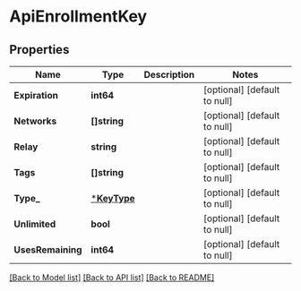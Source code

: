 # ApiEnrollmentKey

## Properties
Name | Type | Description | Notes
------------ | ------------- | ------------- | -------------
**Expiration** | **int64** |  | [optional] [default to null]
**Networks** | **[]string** |  | [optional] [default to null]
**Relay** | **string** |  | [optional] [default to null]
**Tags** | **[]string** |  | [optional] [default to null]
**Type_** | [***KeyType**](KeyType.md) |  | [optional] [default to null]
**Unlimited** | **bool** |  | [optional] [default to null]
**UsesRemaining** | **int64** |  | [optional] [default to null]

[[Back to Model list]](../README.md#documentation-for-models) [[Back to API list]](../README.md#documentation-for-api-endpoints) [[Back to README]](../README.md)


